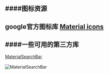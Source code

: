 ####图标资源  
---  
google官方图标库 [Material icons](https://design.google.com/icons/)  
---  
####一些可用的第三方库  
---  
[MaterialSearchBar](https://github.com/mancj/MaterialSearchBar)  
&ensp;  
![MaterialSearchBar](https://github.com/mancj/MaterialSearchBar/blob/master/art/preview.gif)

